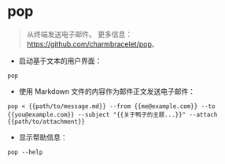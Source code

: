 # pop

> 从终端发送电子邮件。
> 更多信息：<https://github.com/charmbracelet/pop>。

- 启动基于文本的用户界面：

`pop`

- 使用 Markdown 文件的内容作为邮件正文发送电子邮件：

`pop < {{path/to/message.md}} --from {{me@example.com}} --to {{you@example.com}} --subject "{{关于鸭子的主题...}}" --attach {{path/to/attachment}}`

- 显示帮助信息：

`pop --help`
